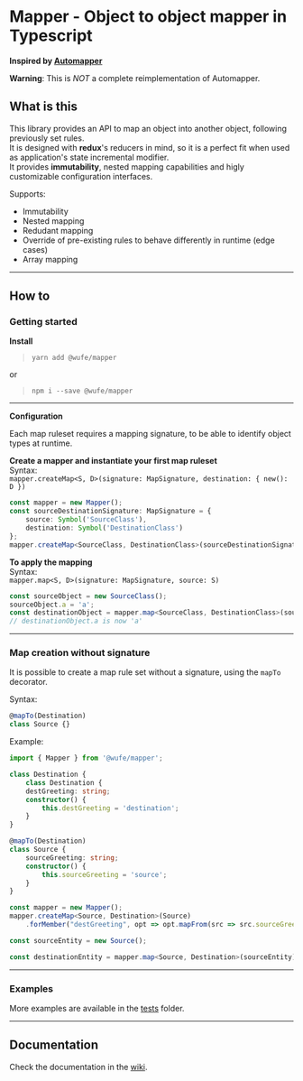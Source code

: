 # Mapper - Object to object mapper in Typescript

**Inspired by [Automapper](https://github.com/automapper/automapper)**

**Warning**: This is *NOT* a complete reimplementation of Automapper.  

## What is this

This library provides an API to map an object into another object, following previously set rules.  
It is designed with **redux**'s reducers in mind, so it is a perfect fit when used as application's state incremental modifier.  
It provides **immutability**, nested mapping capabilities and higly customizable configuration interfaces.  

Supports:
+ Immutability
+ Nested mapping
+ Redudant mapping
+ Override of pre-existing rules to behave differently in runtime (edge cases)
+ Array mapping

***

## How to

### Getting started

**Install**

> `yarn add @wufe/mapper`  

or  

> `npm i --save @wufe/mapper`

***

**Configuration**

Each map ruleset requires a mapping signature, to be able to identify object types at runtime.  

**Create a mapper and instantiate your first map ruleset**  
Syntax:  
`mapper.createMap<S, D>(signature: MapSignature, destination: { new(): D })`

```typescript
const mapper = new Mapper();
const sourceDestinationSignature: MapSignature = {
    source: Symbol('SourceClass'),
    destination: Symbol('DestinationClass')
};
mapper.createMap<SourceClass, DestinationClass>(sourceDestinationSignature, DestinationClass);
```

**To apply the mapping**  
Syntax:  
`mapper.map<S, D>(signature: MapSignature, source: S)`

```typescript
const sourceObject = new SourceClass();
sourceObject.a = 'a';
const destinationObject = mapper.map<SourceClass, DestinationClass>(sourceDestinationSignature, sourceObject);
// destinationObject.a is now 'a'
```

***

### Map creation without signature

It is possible to create a map rule set without a signature, using the `mapTo` decorator.  

Syntax:
```typescript
@mapTo(Destination)
class Source {}
```

Example:  
```typescript
import { Mapper } from '@wufe/mapper';

class Destination {
    class Destination {
    destGreeting: string;
    constructor() {
        this.destGreeting = 'destination';
    }
}

@mapTo(Destination)
class Source {
    sourceGreeting: string;
    constructor() {
        this.sourceGreeting = 'source';
    }
}

const mapper = new Mapper();
mapper.createMap<Source, Destination>(Source)
    .forMember("destGreeting", opt => opt.mapFrom(src => src.sourceGreeting));

const sourceEntity = new Source();

const destinationEntity = mapper.map<Source, Destination>(sourceEntity);
```

***

### Examples

More examples are available in the [tests](https://github.com/Wufe/mapper/tree/master/src/tests) folder.

***

## Documentation

Check the documentation in the [wiki](https://github.com/Wufe/mapper/wiki).